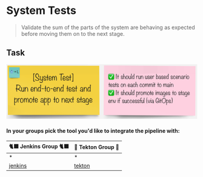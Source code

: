 # System Tests

> Validate the sum of the parts of the system are behaving as expected before moving them on to the next stage.

## Task

![task-system-test](./images/task-system-test.png)

#### In your groups pick the tool you'd like to integrate the pipeline with:

| 🐈‍⬛ **Jenkins Group** 🐈‍⬛  |  🐅 **Tekton Group** 🐅 |
|-----------------------|----------------------------|
| *  | *  |
| <span style="color:blue;">[jenkins](3-revenge-of-the-automated-testing/10a-jenkins.md)</span> | <span style="color:blue;">[tekton](3-revenge-of-the-automated-testing/10b-tekton.md)</span> |
